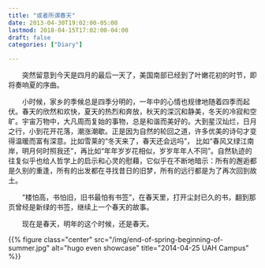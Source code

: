 ```yaml
---
title: "或者所谓春天"
date: 2013-04-30T19:02:00-05:00
lastmod: 2018-04-15T17:02:00-04:00
draft: false
categories: ["Diary"]

---
```


&emsp;&emsp;突然留意到今天是四月的最后一天了，美国南部已经到了叶嫩花初的时节，即将奏响夏的序曲。

&emsp;&emsp;小时候，家乡的季候总是四季分明的，一年中的心情也规律地随着四季而起伏。春天的欣然和欢快，夏天的热烈和奔放，秋天的深沉和静美，冬天的冷寂和空旷。宇宙万物中，大凡周而复始的事物，总是和谐而美好的。大到星汉灿烂，日月之行，小到花开花落，潮涨潮歇。正是因为自然的轮回之道，许多优美的诗句才变得温暖而富有深意。比如雪莱的“冬天来了，春天还会远吗”， 比如“春风又绿江南岸，明月何时照我还”，再比如“年年岁岁花相似，岁岁年年人不同”。自然轨迹的往复似乎也给人哲学上的启示和心灵的慰藉，它似乎在不断地暗示：所有的邂逅都是久别的重逢，所有的出发都在寻找昔日的旧梦，所有的远行都是为了再次回到故土。

&emsp;&emsp;“楼怕高，书怕旧，旧书最怕有书签”，在春天里，打开尘封已久的书，翻到那页曾经是新绿的书签，继续上一个春天的故事。

&emsp;&emsp;现在是春天，明年的这个时候，还是春天。 

{{% figure class="center" src="/img/end-of-spring-beginning-of-summer.jpg" alt="hugo even showcase" title="2014-04-25 UAH Campus" %}}

